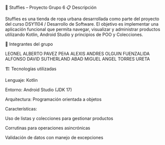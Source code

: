 🧢 Stuffies – Proyecto Grupo 6 📋 Descripción

Stuffies es una tienda de ropa urbana desarrollada como parte del proyecto del curso DSY1104 / Desarrollo de Software. El objetivo es implementar una aplicación funcional que permita navegar, visualizar y administrar productos utilizando Kotlin, Android Studio y principios de POO y Colecciones.

🧠 Integrantes del grupo

LEONEL ALBERTO PAVEZ PEñA ALEXIS ANDRES OLGUIN FUENZALIDA ALFONSO DAVID SUTHERLAND ABAD MIGUEL ANGEL TORRES URETA

🏗️ Tecnologías utilizadas

Lenguaje: Kotlin

Entorno: Android Studio (JDK 17)

Arquitectura: Programación orientada a objetos

Características:

Uso de listas y colecciones para gestionar productos

Corrutinas para operaciones asincrónicas

Validación de datos con manejo de excepciones
